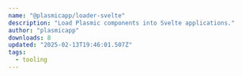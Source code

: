 ```yaml
---
name: "@plasmicapp/loader-svelte"
description: "Load Plasmic components into Svelte applications."
author: "plasmicapp"
downloads: 8
updated: "2025-02-13T19:46:01.507Z"
tags: 
  - tooling
---
```

